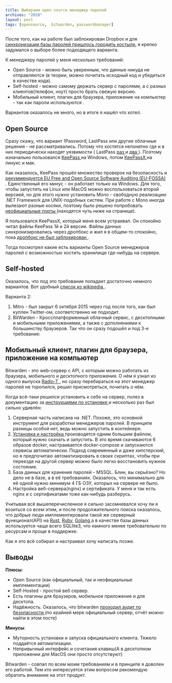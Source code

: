 ```yaml
---
title: Выбираем open source менеджер паролей
archives: "2018"
layout: post
tags: [opensource,  bitwarden, passwordmanager]
---
```

После того, как на работе был заблокирован Dropbox и для [синхронизации базы паролей пришлось городить костыли](/2018/08/06/check-password-database-async.html), я крепко задумался о выборе более подходящего варианта.

К менеджеру паролей у меня несколько требований:

* Open Source -  можно быть уверенным, что данные никуда не отправляются (в теории, можно почитать исходный код и убедиться в качестве кода).
* Self-hosted - можно самому держать сервер с паролями, а с разных клиентов(телефон, ноут) просто брать свежую версию.
* Мобильный клиент, плагин для браузера, приложение на компьютер - так как пароли используются .

Вариантов оказалось не много, но в итоге я нашёл что хотел.
<!--more-->

## Open Source

Сразу скажу, что вариант 1Password, LastPass или другие облачные решения - не рассматривались. Потому что хостятся непонятно где и в них периодически находят уязвимости ( LastPass [ раз ](https://habr.com/post/357304/) и [ два ](https://habr.com/company/defconru/blog/260383/)). Поэтому изначально пользовался [ KeePass ](https://keepass.info/) на Windows, потом [ KeePassX ](https://www.keepassx.org/) на линукс и мак.

Как оказалось, KeePass прошёл множество проверок на безопасность и [ рекуммендуется EU Free and Open Source Software Auditing (EU-FOSSA) ](https://keepass.info/ratings.html). Единственный его минус - он работает только на Windows. Для того, чтобы запустить на Linux или MacOS можно воспользоваться второй версией, но для этого нужно установить Mono - свободную реализацию .NET Framework для UNIX-подобных систем. При работе с Mono иногда вылезают разные косяки, поэтому было решено попробовать [ неофициальные порты ](https://keepass.info/download.html)(находятся чуть ниже на странице).

Я пользовался KeePassX, который меня всем устраивал. Он спокойно читал файлы KeePass 1й и 2й версии. Файлы данных синхронизировались через дропбокс и жил я в общем-то спокойно, пока [ дропбокс не был заблокирован ](/2018/08/06/check-password-database-async.html).

Тогда посмотрел какие есть варианты Open Source менеджеров паролей с возможностью хостить хранилище где-нибудь на сервере.

## Self-hosted

Оказалось, что под это требование попадает достаточно немного вариантов. Вот удобный [ список из wikipedia ](https://en.wikipedia.org/wiki/List_of_password_managers#Basic_Information).

Варианта 2:
1. Mitro - был закрыт 6 октября 2015 через год после того, как был куплен Twitter-ом, соответственно не подходит.
2. BitWarden - Кроссплатформенный облачный сервис, с десктопными и мобильными приложениями, а также с дополнениями к большинству браузеров. Так что он сразу подошёл и под 3-е требование:


## Мобильный клиент, плагин для браузера, приложение на компьютер

Bitwarden - это web-сервер с API, с которым можно работать из браузера, мобильного и десктопного приложения. О нём я узнал из одного выпуска [ Radio-T ](https://radio-t.com/p/2018/07/14/podcast-606/), но сразу перебираться на этот менеджер паролей не торопился, решил присмотреться, почитать о нём.

Когда всё-таки решился установить к себе на сервер, полез в документацию за [ инструкциями по установке ](https://help.bitwarden.com/article/install-on-premise/) и несколько раз был сильно удивлён:

1. Серверная часть написана на .NET. Похоже, это основной инструмент для разработки менеджеров паролей. В принципе разницы особой нет, ведь можно запустить в контейнере.
2. [ Установка и настройка ](https://help.bitwarden.com/article/install-on-premise/) производятся одним большим файлом, который нужно скачать и запустить. В это время скачиваются 6 образов docker, настраивается docker-compose и запускаются сервисы автоматически. Подход современный и даже хипстерский, но я предпочитаю автоматизировать в своих скриптах, чтобы при переезде на другой сервер можно было легко восстановить нужное состояние.
3. База данных для хранения паролей - MSSQL. Блин, вы серьёзно? Но дело не в базе, а в её требованиях. Оказалось, что минимально для её одной нужно минимум 4 ГБ ОЗУ, которых на сервере не было.
4. Настройка веб-сервера(nginx) и сертификата. У меня и так есть nginx и с сертификатами тоже как-нибудь разберусь.

Учитывая всё вышеперечисленное я сильно засомневался хочу ли я возиться со всем этим, и после продолжительного поиска оказалось, что добрые люди имплементировали такой же серверный функционал(API) на [Rust](https://github.com/dani-garcia/bitwarden_rs), [Ruby](https://github.com/jcs/rubywarden), [ Golang ](https://github.com/VictorNine/bitwarden-go) а в качестве базы данных используется чаще всего SQLlite3, что намного менее требовательно по ресурсам и проще в поддержке.

Как я это всё собирал и настраивал хочу написать позже.

## Выводы

**Плюсы**:
- Open Source (как официальный, так и неофициальные имплементации)
- Self-Hosted - простой веб сервер.
- Есть плагины для браузеров, мобильное приложение и для десктопа.
- Надёжность. Оказалось, что bitwarden [ проходил аудит по безопасности ](https://blog.bitwarden.com/bitwarden-completes-third-party-security-audit-c1cc81b6d33)(по крайней мере официальный сервер, отчёт можно найти в этом посте)

**Минусы**:
- Муторность установки и запуска официального клиента. Тяжело поддаётся автоматизации.
- Непривычный интерфейс и сочетания клавиш(А в десктопном приложении для MacOS они просто отсутствуют)

Bitwarden - совпал по всем моим требованиям и в принципе я доволен его работой. Тем кто интересуется этим вопросом рекомендую обратить внимание на этот продукт.
